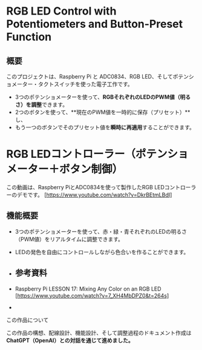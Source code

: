 # RGB LED Control with Potentiometers and Button-Preset Function

##  概要

このプロジェクトは、Raspberry Pi と ADC0834、RGB LED、そしてポテンショメーター・タクトスイッチを使った電子工作です。

- 3つのポテンショメーターを使って、**RGBそれぞれのLEDのPWM値（明るさ）を調整**できます。
- 2つのボタンを使って、**現在のPWM値を一時的に保存（プリセット）**し、
- もう一つのボタンでそのプリセット値を**瞬時に再適用**することができます。

# RGB LEDコントローラー（ポテンショメーター＋ボタン制御）

この動画は、Raspberry PiとADC0834を使って製作したRGB LEDコントローラーのデモです。
 [https://www.youtube.com/watch?v=DkrBEtmLBdI]

##  機能概要

- 3つのポテンショメーターを使って、赤・緑・青それぞれのLEDの明るさ（PWM値）をリアルタイムに調整できます。
- LEDの発色を自由にコントロールしながら色合いを作ることができます。

- ##  参考資料

- Raspberry Pi LESSON 17: Mixing Any Color on an RGB LED　[https://www.youtube.com/watch?v=7_XH4MbDPZ0&t=264s]

- 


この作品について

この作品の構想、配線設計、機能設計、そして調整過程のドキュメント作成は  
**ChatGPT（OpenAI）との対話を通じて進めました。**  



